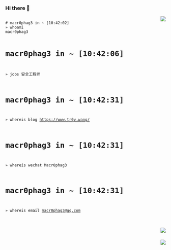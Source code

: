### Hi there 👋

<img align="right" src="https://github-readme-stats.vercel.app/api?username=Macr0phag3&show_icons=true&icon_color=CE1D2D&text_color=718096&bg_color=ffffff&hide_title=true">



<code>
# macr0phag3 in ~ [10:42:02]
» whoami
macr0phag3

# macr0phag3 in ~ [10:42:06]
» jobs
安全工程师

# macr0phag3 in ~ [10:42:31]
» whereis blog
https://www.tr0y.wang/

# macr0phag3 in ~ [10:42:31]
» whereis wechat
Macr0phag3

# macr0phag3 in ~ [10:42:31]
» whereis email
macr0phag3@qq.com

<code>
<div align="right">
<img src="https://img.shields.io/badge/Language-Python-brightgreen?style=flat&logo=c%2b%2b" />
<br>
<img src="https://img.shields.io/badge/Platform-Linux-brightgreen?style=flat&logo=red%20hat" />
</div>


